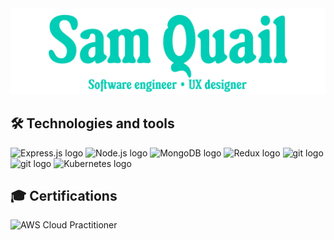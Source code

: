 <img src="/banner.png" alt="Sam Quail" title="Banner"/>

## 🛠  Technologies and tools

<a name="learning-now"></a>
<img src="https://img.shields.io/badge/Express-282C34?logo=express&logoColor=FFFFFF" alt="Express.js logo" title="Express.js" height="25" />
<img src="https://img.shields.io/badge/Node.js-282C34?logo=node.js&logoColor=339933" alt="Node.js logo" title="Node.js" height="25" />
<img src="https://img.shields.io/badge/MongoDB-282C34?logo=mongodb&logoColor=47A248" alt="MongoDB logo" title="MongoDB" height="25" />
<img src="https://img.shields.io/badge/Redux-282C34?logo=redux&logoColor=764ABC" alt="Redux logo" title="Redux" height="25" />
<img src="https://img.shields.io/badge/git-282C34?logo=git&logoColor=F05032" alt="git logo" title="git" height="25" />
<img src="https://img.shields.io/badge/TypeScript-282C34?logo=typescript&logoColor=blue" alt="git logo" title="git" height="25" />
<img src="https://img.shields.io/badge/Kubernetes-282C34?logo=kubernetes&logoColor=blue" alt="Kubernetes logo" title="Kubernetes" height="25" />

## 🎓  Certifications
<img src="https://img.shields.io/badge/AWS%20Cloud%20Practitioner-orange?logo=amazonaws&logoColor=white" alt="AWS Cloud Practitioner" title="AWS Cloud Practitioner" height="25" />



